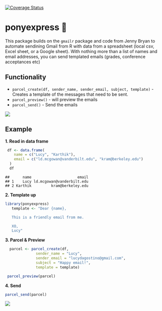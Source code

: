 
[![Coverage Status](https://img.shields.io/codecov/c/github/ropenscilabs/notifier/master.svg)](https://codecov.io/github/ropenscilabs/notifier?branch=master)

ponyexpress 🐴
=============

This package builds on the `gmailr` package and code from Jenny Bryan to automate sendining Gmail from R with data from a spreadsheet (local csv, Excel sheet, or a Google sheet). With nothing more than a list of names and email addresses, you can send templated emails (grades, conference acceptances etc)

Functionality
-------------

-   `parcel_create(df, sender_name, sender_email, subject, template)` - Creates a template of the messages that need to be sent.
-   `parcel_preview()` - will preview the emails
-   `parcel_send()` - Send the emails

![](http://rs181.pbsrc.com/albums/x148/brandi47_2007/4942733.gif~c200)

Example
-------

**1. Read in data frame**

``` r
 df <- data.frame(
    name = c("Lucy", "Karthik"),
    email = c("ld.mcgowan@vanderbilt.edu", "kram@berkeley.edu")
  )
  df
```

    ##      name                     email
    ## 1    Lucy ld.mcgowan@vanderbilt.edu
    ## 2 Karthik         kram@berkeley.edu

**2. Template up**

``` r
library(ponyexpress)
   template <- "Dear {name},

   This is a friendly email from me.

   XO,
   Lucy"
```

**3. Parcel & Preview**

``` r
  parcel <- parcel_create(df,
              sender_name = "Lucy",
              sender_email = "lucydagostino@gmail.com",
              subject = "Happy email!",
              template = template)

 parcel_preview(parcel)            
```

**4. Send**

``` r
parcel_send(parcel)
```

![](https://i.imgur.com/Ij60FhR.gif)
